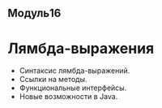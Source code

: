 ## Модуль16 
# Лямбда-выражения
- Синтаксис лямбда-выражений.
- Ссылки на методы.
- Функциональные интерфейсы.
- Новые возможности в Java.